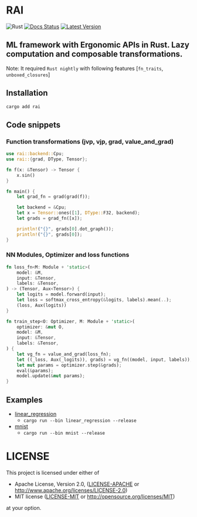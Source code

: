 # RAI

![Rust](https://github.com/cksac/rai/workflows/Rust/badge.svg)
[![Docs Status](https://docs.rs/rai/badge.svg)](https://docs.rs/rai)
[![Latest Version](https://img.shields.io/crates/v/rai.svg)](https://crates.io/crates/rai)

ML framework with Ergonomic APIs in Rust. Lazy computation and composable transformations.
---
Note: It required `Rust nightly` with following features [`fn_traits`, `unboxed_closures`]

## Installation
```sh
cargo add rai
```

## Code snippets
### Function transformations (jvp, vjp, grad, value_and_grad)
```rust
use rai::backend::Cpu;
use rai::{grad, DType, Tensor};

fn f(x: &Tensor) -> Tensor {
    x.sin()
}

fn main() {
    let grad_fn = grad(grad(f));

    let backend = &Cpu;
    let x = Tensor::ones([1], DType::F32, backend);
    let grads = grad_fn([x]);

    println!("{}", grads[0].dot_graph());
    println!("{}", grads[0]);
}
```

### NN Modules, Optimizer and loss functions
```rust
fn loss_fn<M: Module + 'static>(
    model: &M,
    input: &Tensor,
    labels: &Tensor,
) -> (Tensor, Aux<Tensor>) {
    let logits = model.forward(input);
    let loss = softmax_cross_entropy(&logits, labels).mean(..);
    (loss, Aux(logits))
}

fn train_step<O: Optimizer, M: Module + 'static>(
    optimizer: &mut O,
    model: &M,
    input: &Tensor,
    labels: &Tensor,
) {
    let vg_fn = value_and_grad(loss_fn);
    let ((_loss, Aux(_logits)), grads) = vg_fn((model, input, labels));
    let mut params = optimizer.step(&grads);
    eval(&params);
    model.update(&mut params);
}
```

## Examples
- [linear_regression](https://github.com/cksac/rai/blob/main/examples/linear_regression/src/main.rs)
    - `cargo run --bin linear_regression --release`
- [mnist](https://github.com/cksac/rai/blob/main/examples/mnist/src/main.rs)
    - `cargo run --bin mnist --release`



# LICENSE

This project is licensed under either of

- Apache License, Version 2.0, ([LICENSE-APACHE](LICENSE-APACHE) or
  http://www.apache.org/licenses/LICENSE-2.0)
- MIT license ([LICENSE-MIT](LICENSE-MIT) or
  http://opensource.org/licenses/MIT)

at your option.
